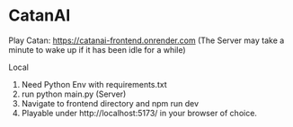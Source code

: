 # CatanAI


Play Catan: https://catanai-frontend.onrender.com
(The Server may take a minute to wake up if it has been idle for a while)

Local
1. Need Python Env with requirements.txt
2. run python main.py (Server)
3. Navigate to frontend directory and npm run dev
4. Playable under http://localhost:5173/ in your browser of choice.
